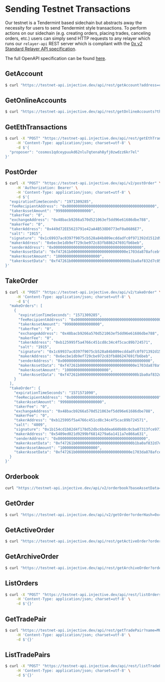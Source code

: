 # Sending Testnet Transactions

Our testnet is a Tendermint based sidechain but abstracts away the necessity for users to send Tendermint style transactions. To perform actions on our sidechain \(e.g. creating orders, placing trades, canceling orders, etc.\) users can simply send HTTP requests to any relayer which runs our `relayer-api` REST server which is compliant with the [0x v2 Standard Relayer API specification](https://github.com/0xProject/standard-relayer-api/blob/master/http/v3.md).

The full OpenAPI specification can be found [here](https://api.injective.dev).

## GetAccount

```bash
$ curl "https://testnet-api.injective.dev/api/rest/getAccount?address=cosmos1qdceypuukd62nlu7qtenah8yfj0zwdzz6kr7el"
```

## GetOnlineAccounts

```bash
$ curl "https://testnet-api.injective.dev/api/rest/getOnlineAccounts?threshold=60"
```

## GetEthTransactions

```bash
$ curl -X "POST" "https://testnet-api.injective.dev/api/rest/getEthTransactions" \
     -H 'Content-Type: application/json; charset=utf-8' \
     -d $'{
  "proposer": "cosmos1qdceypuukd62nlu7qtenah8yfj0zwdzz6kr7el"
}'
```

## PostOrder

```bash
$ curl -X "POST" "https://testnet-api.injective.dev/api/v2/postOrder" \
     -H 'Authorization: Bearer' \
     -H 'Content-Type: application/json; charset=utf-8' \
     -d $'{
  "expirationTimeSeconds": "1971309285",
  "feeRecipientAddress": "0x0000000000000000000000000000000000000000",
  "takerAssetAmount": "9998000000000000",
  "takerFee": "0",
  "exchangeAddress": "0x48bacb9266a570d521063ef5dd96e61686dbe788",
  "makerFee": "0",
  "takerAddress": "0x449d72EE5623791e42aA4B538D0773eF0a8686E7",
  "salt": "1915",
  "signature": "0x1c69937ac0397f9075cb528a84b809ecddadfc0f971392d1512d9ea2147d270fb36be17105a8d97fe9833a135fc6ca498315832f604ad772ddc859af3ea6383ce403",
  "makerAddress": "0x6ecbe1db9ef729cbe972c83fb886247691fb6beb",
  "senderAddress": "0x0000000000000000000000000000000000000000",
  "makerAssetData": "0xf47261b0000000000000000000000000e1703da878afcebff5b7624a826902af475b9c03",
  "makerAssetAmount": "10000000000000000000",
  "takerAssetData": "0xf47261b00000000000000000000000000b1ba0af832d7c05fd64161e0db78e85978e8082"
}'
```

## TakeOrder

```bash
$ curl -X "POST" "https://testnet-api.injective.dev/api/v2/takeOrder" \
     -H 'Content-Type: application/json; charset=utf-8' \
     -d $'{
  "makeOrders": [
    {
      "expirationTimeSeconds": "1571309285",
      "feeRecipientAddress": "0x0000000000000000000000000000000000000000",
      "takerAssetAmount": "9998000000000000",
      "takerFee": "0",
      "exchangeAddress": "0x48bacb9266a570d521063ef5dd96e61686dbe788",
      "makerFee": "0",
      "takerAddress": "0xb125995f5a4766c451cd8c34c4f5cac89b724571",
      "salt": "1915",
      "signature": "0x1c69937ac0397f9075cb528a84b809ecddadfc0f971392d1512d9ea2147d270fb36be17105a8d97fe9833a135fc6ca498315832f604ad772ddc859af3ea6383ce403",
      "makerAddress": "0x6ecbe1db9ef729cbe972c83fb886247691fb6beb",
      "senderAddress": "0x0000000000000000000000000000000000000000",
      "makerAssetData": "0xf47261b0000000000000000000000000e1703da878afcebff5b7624a826902af475b9c03",
      "makerAssetAmount": "10000000000000000000",
      "takerAssetData": "0xf47261b00000000000000000000000000b1ba0af832d7c05fd64161e0db78e85978e8082"
    }
  ],
  "takeOrder": {
    "expirationTimeSeconds": "1571571090",
    "feeRecipientAddress": "0x0000000000000000000000000000000000000000",
    "takerAssetAmount": "9998000000000000000",
    "takerFee": "0",
    "exchangeAddress": "0x48bacb9266a570d521063ef5dd96e61686dbe788",
    "makerFee": "0",
    "takerAddress": "0xb125995f5a4766c451cd8c34c4f5cac89b724571",
    "salt": "4009",
    "signature": "0x1b154cd1b82d4f178d52dbc6bddea660b88c0cba07313fce971bb10ceb3442fc567e85a9c4a5558bd37c40a8498b7d837eb8962757e0a9b398e028aaba08922d7103",
    "makerAddress": "0x5409ed021d9299bf6814279a6a1411a7e866a631",
    "senderAddress": "0x0000000000000000000000000000000000000000",
    "makerAssetData": "0xf47261b00000000000000000000000000b1ba0af832d7c05fd64161e0db78e85978e8082",
    "makerAssetAmount": "10000000000000000",
    "takerAssetData": "0xf47261b0000000000000000000000000e1703da878afcebff5b7624a826902af475b9c03"
  }
}'
```

## Orderbook

```bash
curl "https://testnet-api.injective.dev/api/v2/orderbook?baseAssetData=0xf47261b0000000000000000000000000e1703da878afcebff5b7624a826902af475b9c03&quoteAssetData=0xf47261b00000000000000000000000000b1ba0af832d7c05fd64161e0db78e85978e8082"
```

## GetOrder

```bash
$ curl "https://testnet-api.injective.dev/api/v2/getOrder?orderHash=0x40c215ad7c180f5c30145b64c4c987b012af66996cb9288e3a6ae621db8fedf2"
```

## GetActiveOrder

```bash
$ curl "https://testnet-api.injective.dev/api/rest/getActiveOrder?orderHash=0x40c215ad7c180f5c30145b64c4c987b012af66996cb9288e3a6ae621db8fedf2"
```

## GetArchiveOrder

```bash
$ curl "https://testnet-api.injective.dev/api/rest/getArchiveOrder?orderHash=0x40c215ad7c180f5c30145b64c4c987b012af66996cb9288e3a6ae621db8fedf2"
```

## ListOrders

```bash
$ curl -X "POST" "https://testnet-api.injective.dev/api/rest/listOrders" \
     -H 'Content-Type: application/json; charset=utf-8' \
     -d $'{}'
```

## GetTradePair

```bash
$ curl "https://testnet-api.injective.dev/api/rest/getTradePair?name=MOCK%2FWETH" \
     -H 'Content-Type: application/json; charset=utf-8' \
     -d $'{}'
```

## ListTradePairs

```bash
$ curl -X "POST" "https://testnet-api.injective.dev/api/rest/listTradePairs" \
     -H 'Content-Type: application/json; charset=utf-8' \
     -d $'{}'
```

